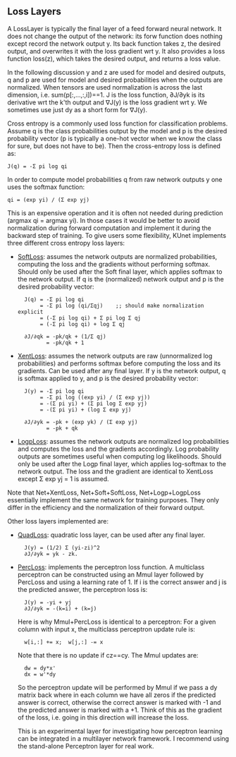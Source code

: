 ## Loss Layers

A LossLayer is typically the final layer of a feed forward neural
network.  It does not change the output of the network: its forw
function does nothing except record the network output y.  Its back
function takes z, the desired output, and overwrites it with the loss
gradient wrt y.  It also provides a loss function loss(z), which takes
the desired output, and returns a loss value.

In the following discussion y and z are used for model and desired
outputs, q and p are used for model and desired probabilities when the
outputs are normalized.  When tensors are used normalization is across
the last dimension, i.e. sum(p[:,...,:,i])==1.  J is the loss
function, ∂J/∂yk is its derivative wrt the k'th output and ∇J(y) is
the loss gradient wrt y.  We sometimes use just dy as a short form for
∇J(y).

Cross entropy is a commonly used loss function for classification
problems.  Assume q is the class probabilities output by the model and
p is the desired probability vector (p is typically a one-hot vector
when we know the class for sure, but does not have to be).  Then the
cross-entropy loss is defined as:

    J(q) = -Σ pi log qi

In order to compute model probabilities q from raw network outputs y
one uses the softmax function:

    qi = (exp yi) / (Σ exp yj)

This is an expensive operation and it is often not needed during
prediction (argmax qi = argmax yi).  In those cases it would be better
to avoid normalization during forward computation and implement it
during the backward step of training.  To give users some flexibility,
KUnet implements three different cross entropy loss layers:

* [SoftLoss](https://github.com/denizyuret/KUnet.jl/blob/master/src/softloss.jl):
  assumes the network outputs are normalized probabilities, computing
  the loss and the gradients without performing softmax.  Should only
  be used after the Soft final layer, which applies softmax to the
  network output.  If q is the (normalized) network output and p is
  the desired probability vector:

        J(q) = -Σ pi log qi
             = -Σ pi log (qi/Σqj)    ;; should make normalization explicit
             = (-Σ pi log qi) + Σ pi log Σ qj
             = (-Σ pi log qi) + log Σ qj

        ∂J/∂qk = -pk/qk + (1/Σ qj)
               = -pk/qk + 1

* [XentLoss](https://github.com/denizyuret/KUnet.jl/blob/master/src/xentloss.jl):
  assumes the network outputs are raw (unnormalized log probabilities)
  and performs softmax before computing the loss and its gradients.
  Can be used after any final layer.  If y is the network output, q is
  softmax applied to y, and p is the desired probability vector:

        J(y) = -Σ pi log qi
             = -Σ pi log ((exp yi) / (Σ exp yj))
             = -(Σ pi yi) + (Σ pi log Σ exp yj)
             = -(Σ pi yi) + (log Σ exp yj)

        ∂J/∂yk = -pk + (exp yk) / (Σ exp yj)
               = -pk + qk

* [LogpLoss](https://github.com/denizyuret/KUnet.jl/blob/master/src/logploss.jl):
  assumes the network outputs are normalized log probabilities and
  computes the loss and the gradients accordingly.  Log probability
  outputs are sometimes useful when computing log likelihoods.  Should
  only be used after the Logp final layer, which applies log-softmax
  to the network output.  The loss and the gradient are identical to
  XentLoss except Σ exp yj = 1 is assumed.

Note that Net+XentLoss, Net+Soft+SoftLoss, Net+Logp+LogpLoss
essentially implement the same network for training purposes.  They
only differ in the efficiency and the normalization of their forward
output.

Other loss layers implemented are:

* [QuadLoss](https://github.com/denizyuret/KUnet.jl/blob/master/src/quadloss.jl):
  quadratic loss layer, can be used after any final layer.

        J(y) = (1/2) Σ (yi-zi)^2
        ∂J/∂yk = yk - zk.

* [PercLoss](https://github.com/denizyuret/KUnet.jl/blob/master/src/percloss.jl):
  implements the perceptron loss function.  A multiclass perceptron
  can be constructed using an Mmul layer followed by PercLoss and
  using a learning rate of 1.  If i is the correct answer and j is the
  predicted answer, the perceptron loss is:

        J(y) = -yi + yj
        ∂J/∂yk = -(k=i) + (k=j)

    Here is why Mmul+PercLoss is identical to a perceptron: For a
    given column with input x, the multiclass perceptron update rule
    is:

        w[i,:] += x;  w[j,:] -= x

    Note that there is no update if cz==cy.  The Mmul updates are:

        dw = dy*x'
        dx = w'*dy

    So the perceptron update will be performed by Mmul if we pass a dy
    matrix back where in each column we have all zeros if the
    predicted answer is correct, otherwise the correct answer is
    marked with -1 and the predicted answer is marked with a +1.
    Think of this as the gradient of the loss, i.e. going in this
    direction will increase the loss.

    This is an experimental layer for investigating how perceptron
    learning can be integrated in a multilayer network framework.  I
    recommend using the stand-alone Perceptron layer for real work.
